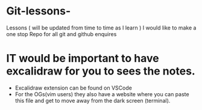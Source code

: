 # Git-lessons-
Lessons ( will be updated from time to time as I learn )
I would like to make a one stop Repo for all git and github enquires

# IT would be important to have excalidraw for you to sees the notes.

* Excalidraw extension can be found on VSCode 
* For the OGs(vim users) they also have a website where you can paste this file and get to move away from the dark screen (terminal).   
